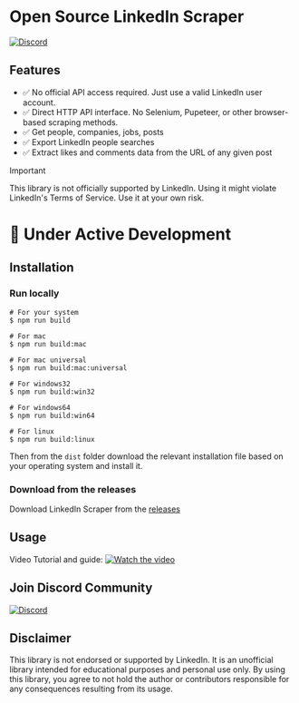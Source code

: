 # Open Source LinkedIn Scraper

[![Discord](https://img.shields.io/badge/Discord-5865F2?logo=discord&logoColor=ffffff)](https://discord.gg/xJ272pHSt3)

## Features

- ✅ No official API access required. Just use a valid LinkedIn user account.
- ✅ Direct HTTP API interface. No Selenium, Pupeteer, or other browser-based scraping methods.
- ✅ Get people, companies, jobs, posts
- ✅ Export LinkedIn people searches
- ✅ Extract likes and comments data from the URL of any given post

> [!IMPORTANT]
> This library is not officially supported by LinkedIn. Using it might violate LinkedIn's Terms of Service. Use it at your own risk.

# :construction: Under Active Development

## Installation

### Run locally

```
# For your system
$ npm run build

# For mac
$ npm run build:mac

# For mac universal
$ npm run build:mac:universal

# For windows32
$ npm run build:win32

# For windows64
$ npm run build:win64

# For linux
$ npm run build:linux
```

Then from the `dist` folder download the relevant installation file based on your operating system and install it.

### Download from the releases

Download LinkedIn Scraper from the [releases](https://github.com/devildani/LinkedIn-Scraper/releases)


## Usage

Video Tutorial and guide:
[![Watch the video](resources/thumbnail.png)](https://www.youtube.com/watch?v=oYSHsxLMCI8)

## Join Discord Community

[![Discord](https://img.shields.io/badge/Discord-5865F2?logo=discord&logoColor=ffffff)](https://discord.gg/xJ272pHSt3)

## Disclaimer

This library is not endorsed or supported by LinkedIn. It is an unofficial library intended for educational purposes and personal use only. By using this library, you agree to not hold the author or contributors responsible for any consequences resulting from its usage.
